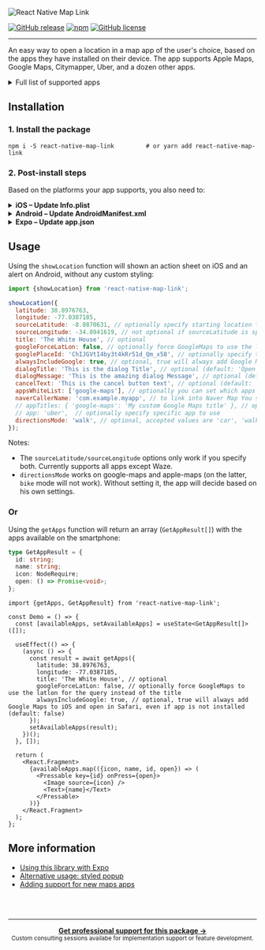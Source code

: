 ![React Native Map Link](https://lowcdn.com/2x/8f2/3ab63c0fe3f9-00fb302c20/banner.svg)

[![GitHub release](https://img.shields.io/npm/v/react-native-map-link.svg)](https://www.npmjs.com/package/react-native-map-link)
[![npm](https://img.shields.io/npm/dm/react-native-map-link.svg)](https://www.npmjs.com/package/react-native-map-link)
[![GitHub license](https://img.shields.io/github/license/flexible-agency/react-native-map-link.svg)](https://github.com/flexible-agency/react-native-map-link/blob/master/LICENSE)

---

An easy way to open a location in a map app of the user's choice, based on the apps they have installed
on their device. The app supports Apple Maps, Google Maps, Citymapper, Uber, and a dozen other apps.

<details>
<summary>Full list of supported apps</summary>

- Apple Maps – `apple-maps`
- Google Maps – `google-maps`
- Citymapper – `citymapper`
- Uber – `uber`
- Lyft – `lyft`
- The Transit App – `transit`
- TruckMap – `truckmap`
- Waze – `waze`
- Yandex.Navi – `yandex`
- Moovit – `moovit`
- Yandex Taxi – `yandex-taxi`
- Yandex Maps – `yandex-maps`
- Kakao Map – `kakaomap`
- Mapy.cz – `mapycz`
- Maps.me – `maps-me`
- OsmAnd - `osmand`
- Gett - `gett`
- Naver Map - `navermap`
- 2GIS - `dgis`
- Liftago - `liftago`
- Petal Maps - `petalmaps` (Android only)

</details>

## Installation

### 1. Install the package

```shell
npm i -S react-native-map-link         # or yarn add react-native-map-link
```

### 2. Post-install steps

Based on the platforms your app supports, you also need to:

<details>
<summary><strong>iOS – Update Info.plist</strong></summary>

To allow your app to detect if any of the directions apps are installed, an extra step is required on iOS. Your app needs to provide the `LSApplicationQueriesSchemes` key inside `ios/{my-project}/Info.plist` to specify the URL schemes with which the app can interact.

Just add this in your `Info.plist` depending on which apps you'd like to support. Omitting these might mean that the library can't detect some of the maps apps installed by the user.

```xml
<key>LSApplicationQueriesSchemes</key>
<array>
    <string>comgooglemaps</string>
    <string>citymapper</string>
    <string>uber</string>
    <string>lyft</string>
    <string>transit</string>
    <string>truckmap</string>
    <string>waze</string>
    <string>yandexnavi</string>
    <string>moovit</string>
    <string>yandextaxi</string>
    <string>yandexmaps</string>
    <string>kakaomap</string>
    <string>szn-mapy</string>
    <string>mapsme</string>
    <string>osmandmaps</string>
    <string>gett</string>
    <string>nmap</string>
    <string>dgis</string>
    <string>lftgpas</string>
</array>
```

Using Expo? [Read the instructions](docs/expo.md) to make it work on iOS.

</details>

<details>
<summary><strong>Android – Update AndroidManifest.xml</strong></summary>

When switching to Android 11/Android SDK 30 (i.e. using Expo SDK 41), this library doesn't work out of the box anymore. The reason is the new [Package Visibilty](https://developer.android.com/training/package-visibility) security feature. We'll have to update our `AndroidManifest.xml` to explicitly allow querying for other apps.

You can do so by coping the `<queries>` statement below, and pasting it in the top level of your AndroidManifest (i.e. within the `<manifest> ... </manifest>`).

```xml
<queries>
  <intent>
    <action android:name="android.intent.action.VIEW" />
    <data android:scheme="http"/>
  </intent>
  <intent>
    <action android:name="android.intent.action.VIEW" />
    <data android:scheme="https"/>
  </intent>
  <intent>
    <action android:name="android.intent.action.VIEW" />
    <data android:scheme="geo" />
  </intent>
  <intent>
    <action android:name="android.intent.action.VIEW" />
    <data android:scheme="google.navigation" />
  </intent>
  <intent>
    <action android:name="android.intent.action.VIEW" />
    <data android:scheme="applemaps" />
  </intent>
  <intent>
    <action android:name="android.intent.action.VIEW" />
    <data android:scheme="citymapper" />
  </intent>
  <intent>
    <action android:name="android.intent.action.VIEW" />
    <data android:scheme="uber" />
  </intent>
  <intent>
    <action android:name="android.intent.action.VIEW" />
    <data android:scheme="lyft" />
  </intent>
  <intent>
    <action android:name="android.intent.action.VIEW" />
    <data android:scheme="transit" />
  </intent>
  <intent>
    <action android:name="android.intent.action.VIEW" />
    <data android:scheme="truckmap" />
  </intent>
  <intent>
    <action android:name="android.intent.action.VIEW" />
    <data android:scheme="waze" />
  </intent>
  <intent>
    <action android:name="android.intent.action.VIEW" />
    <data android:scheme="yandexnavi" />
  </intent>
  <intent>
    <action android:name="android.intent.action.VIEW" />
    <data android:scheme="moovit" />
  </intent>
  <intent>
    <action android:name="android.intent.action.VIEW" />
    <data android:scheme="yandexmaps://maps.yandex." />
  </intent>
  <intent>
    <action android:name="android.intent.action.VIEW" />
    <data android:scheme="yandextaxi" />
  </intent>
  <intent>
    <action android:name="android.intent.action.VIEW" />
    <data android:scheme="kakaomap" />
  </intent>
  <intent>
    <action android:name="android.intent.action.VIEW" />
    <data android:scheme="mapycz" />
  </intent>
  <intent>
    <action android:name="android.intent.action.VIEW" />
    <data android:scheme="mapsme" />
  </intent>
  <intent>
    <action android:name="android.intent.action.VIEW" />
    <data android:scheme="osmand.geo" />
  </intent>
  <intent>
    <action android:name="android.intent.action.VIEW" />
    <data android:scheme="gett" />
  </intent>
  <intent>
    <action android:name="android.intent.action.VIEW" />
    <data android:scheme="nmap" />
  </intent>
  <intent>
    <action android:name="android.intent.action.VIEW" />
    <data android:scheme="dgis" />
  </intent>
  <intent>
    <action android:name="android.intent.action.VIEW" />
    <data android:scheme="lftgpas" />
  </intent>
  <intent>
    <action android:name="android.intent.action.VIEW" />
    <data android:scheme="petalmaps" />
  </intent>
</queries>
```

If you're running into a 'unexpected element `<queries>` found in `<manifest>`' error, make sure you have an updated version of Gradle in your `android/build.gradle` file:

```java
classpath("com.android.tools.build:gradle:3.5.4")
```

More info [here](https://stackoverflow.com/a/67383641/1129689).

</details>

<details>
<summary><strong>Expo – Update app.json</strong></summary>

[Read the instructions here](docs/expo.md) to make it work on iOS.

</details>

## Usage

Using the `showLocation` function will shown an action sheet on iOS and an alert on Android, without any custom styling:

```js
import {showLocation} from 'react-native-map-link';

showLocation({
  latitude: 38.8976763,
  longitude: -77.0387185,
  sourceLatitude: -8.0870631, // optionally specify starting location for directions
  sourceLongitude: -34.8941619, // not optional if sourceLatitude is specified
  title: 'The White House', // optional
  googleForceLatLon: false, // optionally force GoogleMaps to use the latlon for the query instead of the title
  googlePlaceId: 'ChIJGVtI4by3t4kRr51d_Qm_x58', // optionally specify the google-place-id
  alwaysIncludeGoogle: true, // optional, true will always add Google Maps to iOS and open in Safari, even if app is not installed (default: false)
  dialogTitle: 'This is the dialog Title', // optional (default: 'Open in Maps')
  dialogMessage: 'This is the amazing dialog Message', // optional (default: 'What app would you like to use?')
  cancelText: 'This is the cancel button text', // optional (default: 'Cancel')
  appsWhiteList: ['google-maps'], // optionally you can set which apps to show (default: will show all supported apps installed on device)
  naverCallerName: 'com.example.myapp', // to link into Naver Map You should provide your appname which is the bundle ID in iOS and applicationId in android.
  // appTitles: { 'google-maps': 'My custom Google Maps title' }, // optionally you can override default app titles
  // app: 'uber',  // optionally specify specific app to use
  directionsMode: 'walk', // optional, accepted values are 'car', 'walk', 'public-transport' or 'bike'
});
```

Notes:

- The `sourceLatitude/sourceLongitude` options only work if you specify both. Currently supports all apps except Waze.
- `directionsMode` works on google-maps and apple-maps (on the latter, `bike` mode will not work). Without setting it, the app will decide based on his own settings.

### Or

Using the `getApps` function will return an array (`GetAppResult[]`) with the apps available on the smartphone:

```ts
type GetAppResult = {
  id: string;
  name: string;
  icon: NodeRequire;
  open: () => Promise<void>;
};
```

```tsx
import {getApps, GetAppResult} from 'react-native-map-link';

const Demo = () => {
  const [availableApps, setAvailableApps] = useState<GetAppResult[]>([]);

  useEffect(() => {
    (async () => {
      const result = await getApps({
        latitude: 38.8976763,
        longitude: -77.0387185,
        title: 'The White House', // optional
        googleForceLatLon: false, // optionally force GoogleMaps to use the latlon for the query instead of the title
        alwaysIncludeGoogle: true, // optional, true will always add Google Maps to iOS and open in Safari, even if app is not installed (default: false)
      });
      setAvailableApps(result);
    })();
  }, []);

  return (
    <React.Fragment>
      {availableApps.map(({icon, name, id, open}) => (
        <Pressable key={id} onPress={open}>
          <Image source={icon} />
          <Text>{name}</Text>
        </Pressable>
      ))}
    </React.Fragment>
  );
};
```

## More information

- [Using this library with Expo](docs/expo.md)
- [Alternative usage: styled popup](docs/popup.md)
- [Adding support for new maps apps](docs/add-app.md)

<br /><br />

---

<div align="center">
	<b>
		<a href="https://schof.co/consulting/?utm_source=flexible-agency/react-native-map-link">Get professional support for this package →</a>
	</b>
	<br>
	<sub>
		Custom consulting sessions availabe for implementation support or feature development.
	</sub>
</div>
